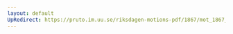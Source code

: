 ```yaml
---
layout: default
UpRedirect: https://pruto.im.uu.se/riksdagen-motions-pdf/1867/mot_1867__ak__127/mot_1867__ak__127-002.pdf
---
```


